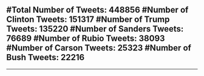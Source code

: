 #Total Number of Tweets: 448856 
#Number of Clinton Tweets: 151317
#Number of Trump Tweets: 135220
#Number of Sanders Tweets: 76689
#Number of Rubio Tweets: 38093
#Number of Carson Tweets: 25323
#Number of Bush Tweets: 22216
---
---
